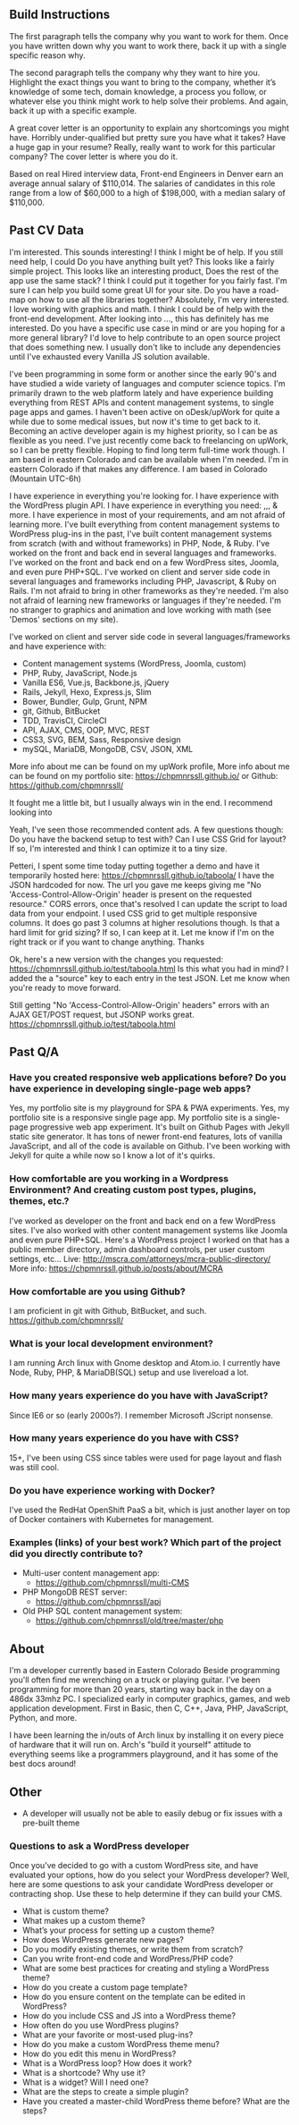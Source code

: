 ## Build Instructions

The first paragraph tells the company why you want to work for them. Once you
have written down why you want to work there, back it up with a single specific
reason why.

The second paragraph tells the company why they want to hire you. Highlight the
exact things you want to bring to the company, whether it’s knowledge of some
tech, domain knowledge, a process you follow, or whatever else you think
might work to help solve their problems. And again, back it up with a specific example.

A great cover letter is an opportunity to explain any shortcomings you might have.
Horribly under-qualified but pretty sure you have what it takes? Have a huge gap
in your resume? Really, really want to work for this particular company?
The cover letter is where you do it.

Based on real Hired interview data, Front-end Engineers in Denver earn an average
annual salary of $110,014. The salaries of candidates in this role range from a
low of $60,000 to a high of $198,000, with a median salary of $110,000.


## Past CV Data

I'm interested.
This sounds interesting!
I think I might be of help.
If you still need help, I could
Do you have anything built yet?
This looks like a fairly simple project.
This looks like an interesting product,
Does the rest of the app use the same stack?
I think I could put it together for you fairly fast.
I'm sure I can help you build some great UI for your site.
Do you have a road-map on how to use all the libraries together?
Absolutely, I'm very interested.
I love working with graphics and math.
I think I could be of help with the front-end development.
After looking into ..., this has definitely has me interested.
Do you have a specific use case in mind or are you hoping for a more general library?
I'd love to help contribute to an open source project that does something new.
I usually don't like to include any dependencies until I've exhausted every Vanilla JS solution available.


I've been programming in some form or another since the early 90's and have studied a wide variety of languages and computer science topics.
I'm primarily drawn to the web platform lately and have experience building everything from REST APIs and content management systems, to single page apps and games.
I haven't been active on oDesk/upWork for quite a while due to some medical issues, but now it's time to get back to it.
Becoming an active developer again is my highest priority, so I can be as flexible as you need.
I've just recently come back to freelancing on upWork, so I can be pretty flexible.
Hoping to find long term full-time work though.
I am based in eastern Colorado and can be available when I'm needed.
I'm in eastern Colorado if that makes any difference.
I am based in Colorado (Mountain UTC-6h)

I have experience in everything you're looking for.
I have experience with the WordPress plugin API.
I have experience in everything you need: ,,, & more.
I have experience in most of your requirements, and am not afraid of learning more.
I've built everything from content management systems to WordPress plug-ins in the past,
I've built content management systems from scratch (with and without frameworks) in PHP, Node, & Ruby.
I've worked on the front and back end in several languages and frameworks.
I've worked on the front and back end on a few WordPress sites, Joomla, and even pure PHP+SQL.
I've worked on client and server side code in several languages and frameworks including PHP, Javascript, & Ruby on Rails.
I'm not afraid to bring in other frameworks as they're needed.
I'm also not afraid of learning new frameworks or languages if they're needed.
I'm no stranger to graphics and animation and love working with math (see 'Demos' sections on my site).

I've worked on client and server side code in several languages/frameworks and have experience with:
- Content management systems (WordPress, Joomla, custom)
- PHP, Ruby, JavaScript, Node.js
- Vanilla ES6, Vue.js, Backbone.js, jQuery
- Rails, Jekyll, Hexo, Express.js, Slim
- Bower, Bundler, Gulp, Grunt, NPM
- git, Github, BitBucket
- TDD, TravisCI, CircleCI
- API, AJAX, CMS, OOP, MVC, REST
- CSS3, SVG, BEM, Sass, Responsive design
- mySQL, MariaDB, MongoDB, CSV, JSON, XML

More info about me can be found on my upWork profile,
More info about me can be found on my portfolio site: https://chpmnrssll.github.io/
or Github: https://github.com/chpmnrssll/

It fought me a little bit, but I usually always win in the end.
I recommend looking into

Yeah, I've seen those recommended content ads. A few questions though:
Do you have the backend setup to test with?
Can I use CSS Grid for layout?
If so, I'm interested and think I can optimize it to a tiny size.

Petteri, I spent some time today putting together a demo and have it temporarily hosted here: https://chpmnrssll.github.io/taboola/
I have the JSON hardcoded for now. The url you gave me keeps giving me "No 'Access-Control-Allow-Origin' header is present on the requested resource." CORS errors, once that's resolved I can update the script to load data from your endpoint. I used CSS grid to get multiple responsive columns. It does go past 3 columns at higher resolutions though. Is that a hard limit for grid sizing? If so, I can keep at it. Let me know if I'm on the right track or if you want to change anything. Thanks

Ok, here's a new version with the changes you requested: https://chpmnrssll.github.io/test/taboola.html
Is this what you had in mind? I added the a "source" key to each entry in the test JSON.
Let me know when you're ready to move forward.

Still getting "No 'Access-Control-Allow-Origin' headers" errors with an AJAX GET/POST request, but JSONP works great.
https://chpmnrssll.github.io/test/taboola.html

## Past Q/A

### Have you created responsive web applications before? Do you have experience in developing single-page web apps?
Yes, my portfolio site is my playground for SPA & PWA experiments.
Yes, my portfolio site is a responsive single page app.
My portfolio site is a single-page progressive web app experiment.
It's built on Github Pages with Jekyll static site generator.
It has tons of newer front-end features, lots of vanilla JavaScript, and all of the code is available on Github.
I've been working with Jekyll for quite a while now so I know a lot of it's quirks.

### How comfortable are you working in a Wordpress Environment? And creating custom post types, plugins, themes, etc.?
I've worked as developer on the front and back end on a few WordPress sites.
I've also worked with other content management systems like Joomla and even pure PHP+SQL.
Here's a WordPress project I worked on that has a public member directory, admin dashboard controls, per user custom settings, etc...
Live: http://mscra.com/attorneys/mcra-public-directory/
More info: https://chpmnrssll.github.io/posts/about/MCRA

### How comfortable are you using Github?
I am proficient in git with Github, BitBucket, and such.
https://github.com/chpmnrssll/

### What is your local development environment?
I am running Arch linux with Gnome desktop and Atom.io.
I currently have Node, Ruby, PHP, & MariaDB(SQL) setup and use livereload a lot.

### How many years experience do you have with JavaScript?
Since IE6 or so (early 2000s?). I remember Microsoft JScript nonsense.

### How many years experience do you have with CSS?
15+, I've been using CSS since tables were used for page layout and flash was still cool.

### Do you have experience working with Docker?
I've used the RedHat OpenShift PaaS a bit, which is just another layer on top of Docker containers with Kubernetes for management.

### Examples (links) of your best work? Which part of the project did you directly contribute to?
- Multi-user content management app:
  * https://github.com/chpmnrssll/multi-CMS
- PHP MongoDB REST server:
  * https://github.com/chpmnrssll/api
- Old PHP SQL content management system:
  * https://github.com/chpmnrssll/old/tree/master/php


## About

I'm a developer currently based in Eastern Colorado
Beside programming you'll often find me wrenching on a truck or playing guitar.
I've been programming for more than 20 years, starting way back in the day on a 486dx 33mhz PC.
I specialized early in computer graphics, games, and web application development.
First in Basic, then C, C++, Java, PHP, JavaScript, Python, and more.

I have been learning the in/outs of Arch linux by installing it on every piece of hardware that it will run on.
Arch's "build it yourself" attitude to everything seems like a programmers playground, and it has some of the best docs around!


## Other
- A developer will usually not be able to easily debug or fix issues with a pre-built theme

### Questions to ask a WordPress developer
Once you’ve decided to go with a custom WordPress site, and have evaluated your options, how do you select your WordPress developer? Well, here are some questions to ask your candidate WordPress developer or contracting shop. Use these to help determine if they can build your CMS.

- What is custom theme?
- What makes up a custom theme?
- What’s your process for setting up a custom theme?
- How does WordPress generate new pages?
- Do you modify existing themes, or write them from scratch?
- Can you write front-end code and WordPress/PHP code?
- What are some best practices for creating and styling a WordPress theme?
- How do you create a custom page template?
- How do you ensure content on the template can be edited in WordPress?
- How do you include CSS and JS into a WordPress theme?
- How often do you use WordPress plugins?
- What are your favorite or most-used plug-ins?
- How do you make a custom WordPress theme menu?
- How do you edit this menu in WordPress?
- What is a WordPress loop? How does it work?
- What is a shortcode? Why use it?
- What is a widget? Will I need one?
- What are the steps to create a simple plugin?
- Have you created a master-child WordPress theme before? What are the steps?
